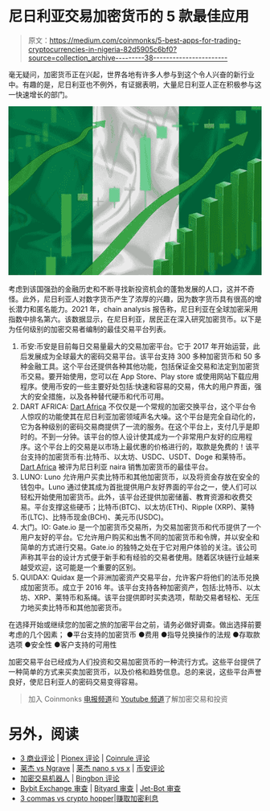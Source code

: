 # 尼日利亚交易加密货币的 5 款最佳应用

> 原文：<https://medium.com/coinmonks/5-best-apps-for-trading-cryptocurrencies-in-nigeria-82d5905c6bf0?source=collection_archive---------38----------------------->

毫无疑问，加密货币正在兴起，世界各地有许多人参与到这个令人兴奋的新行业中。有趣的是，尼日利亚也不例外，有证据表明，大量尼日利亚人正在积极参与这一快速增长的部门。

![](img/e05361ce0ec633c8635eca3ea8d56734.png)

考虑到该国强劲的金融历史和不断寻找新投资机会的蓬勃发展的人口，这并不奇怪。此外，尼日利亚人对数字货币产生了浓厚的兴趣，因为数字货币具有很高的增长潜力和匿名能力。2021 年，chain analysis 报告称，尼日利亚在全球加密采用指数中排名第六。该数据显示，在尼日利亚，居民正在深入研究加密货币。以下是为任何级别的加密交易者编制的最佳交易平台列表。

1.  币安:币安是目前每日交易量最大的交易加密平台。它于 2017 年开始运营，此后发展成为全球最大的密码交易平台。该平台支持 300 多种加密货币和 50 多种金融工具。这个平台还提供各种其他功能，包括保证金交易和法定到加密货币交易。要开始使用，您可以在 App Store、Play store 或使用网站下载应用程序。使用币安的一些主要好处包括:快速和容易的交易，伟大的用户界面，强大的安全措施，以及各种替代硬币和代币可用。
2.  DART AFRICA: [Dart Africa](http://dartafrica.io) 不仅仅是一个常规的加密交换平台，这个平台令人惊叹的功能使其在尼日利亚加密领域声名大噪。这个平台是完全自动化的，它为各种级别的密码交易商提供了一流的服务。在这个平台上，支付几乎是即时的。不到一分钟。该平台的惊人设计使其成为一个非常用户友好的应用程序。这个平台上的交易是以市场上最优惠的价格进行的，取款是免费的！该平台支持的加密货币有:比特币、以太坊、USDC、USDT、Doge 和莱特币。 [Dart Africa](https://play.google.com/store/apps/details?id=com.dartafrica&gl=US) 被评为尼日利亚 naira 销售加密货币的最佳平台。
3.  LUNO: Luno 允许用户买卖比特币和其他加密货币，以及将资金存放在安全的钱包中。Luno 通过使其成为首批提供用户友好界面的平台之一，使人们可以轻松开始使用加密货币。此外，该平台还提供加密储蓄、教育资源和收费交易。平台支撑这些硬币；比特币(BTC)、以太坊(ETH)、Ripple (XRP)、莱特币(LTC)、比特币现金(BCH)、美元币(USDC)。
4.  大门。IO: Gate.io 是一个加密货币交易所，为交易加密货币和代币提供了一个用户友好的平台。它允许用户购买和出售不同的加密货币和令牌，并以安全和简单的方式进行交易。Gate.io 的独特之处在于它对用户体验的关注。该公司声称其平台的设计方式便于新手和有经验的交易者使用。随着区块链行业越来越受欢迎，这可能是一个重要的区别。
5.  QUIDAX: Quidax 是一个非洲加密资产交易平台，允许客户将他们的法币兑换成加密货币。成立于 2016 年。该平台支持各种加密资产，包括:比特币、以太坊、XRP、莱特币和系绳。该平台提供即时买卖选项，帮助交易者轻松、无压力地买卖比特币和其他加密货币。

在选择开始或继续您的加密之旅的加密平台之前，请务必做好调查。做出选择前要考虑的几个因素；
●平台支持的加密货币
●费用
●指导兑换操作的法规
●存取款选项
●安全性
●客户支持的可用性

加密交易平台已经成为人们投资和交易加密货币的一种流行方式。这些平台提供了一种简单的方式来买卖加密货币，以及价格和趋势信息。总的来说，这些平台声誉良好，使尼日利亚人的密码交易变得容易。

> 加入 Coinmonks [电报频道](https://t.me/coincodecap)和 [Youtube 频道](https://www.youtube.com/c/coinmonks/videos)了解加密交易和投资

# 另外，阅读

*   [3 商业评论](/coinmonks/3commas-review-an-excellent-crypto-trading-bot-2020-1313a58bec92) | [Pionex 评论](https://coincodecap.com/pionex-review-exchange-with-crypto-trading-bot) | [Coinrule 评论](/coinmonks/coinrule-review-2021-a-beginner-friendly-crypto-trading-bot-daf0504848ba)
*   [莱杰 vs Ngrave](/coinmonks/ledger-vs-ngrave-zero-7e40f0c1d694) | [莱杰 nano s vs x](/coinmonks/ledger-nano-s-vs-x-battery-hardware-price-storage-59a6663fe3b0) | [币安评论](/coinmonks/binance-review-ee10d3bf3b6e)
*   [加密交易机器人](/coinmonks/crypto-trading-bot-c2ffce8acb2a) | [Bingbon 评论](https://coincodecap.com/bingbon-review)
*   [Bybit Exchange 审查](/coinmonks/bybit-exchange-review-dbd570019b71) | [Bityard 审查](https://coincodecap.com/bityard-reivew) | [Jet-Bot 审查](https://coincodecap.com/jet-bot-review)
*   [3 commas vs crypto hopper](/coinmonks/3commas-vs-pionex-vs-cryptohopper-best-crypto-bot-6a98d2baa203)|[赚取加密利息](/coinmonks/earn-crypto-interest-b10b810fdda3)